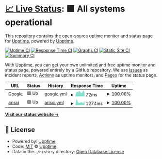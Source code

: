 # [📈 Live Status](https://demo.upptime.js.org): <!--live status--> **🟩 All systems operational**

This repository contains the open-source uptime monitor and status page for [Upptime](https://upptime.js.org), powered by [Upptime](https://github.com/upptime/upptime).

[![Uptime CI](https://github.com/qqq-tech/uptime/workflows/Uptime%20CI/badge.svg)](https://github.com/qqq-tech/uptime/actions?query=workflow%3A%22Uptime+CI%22)
[![Response Time CI](https://github.com/qqq-tech/uptime/workflows/Response%20Time%20CI/badge.svg)](https://github.com/qqq-tech/uptime/actions?query=workflow%3A%22Response+Time+CI%22)
[![Graphs CI](https://github.com/qqq-tech/uptime/workflows/Graphs%20CI/badge.svg)](https://github.com/qqq-tech/uptime/actions?query=workflow%3A%22Graphs+CI%22)
[![Static Site CI](https://github.com/qqq-tech/uptime/workflows/Static%20Site%20CI/badge.svg)](https://github.com/qqq-tech/uptime/actions?query=workflow%3A%22Static+Site+CI%22)
[![Summary CI](https://github.com/qqq-tech/uptime/workflows/Summary%20CI/badge.svg)](https://github.com/qqq-tech/uptime/actions?query=workflow%3A%22Summary+CI%22)

With [Upptime](https://upptime.js.org), you can get your own unlimited and free uptime monitor and status page, powered entirely by a GitHub repository. We use [Issues](https://github.com/upptime/upptime/issues) as incident reports, [Actions](https://github.com/qqq-tech/uptime/actions) as uptime monitors, and [Pages](https://demo.upptime.js.org) for the status page.

<!--start: status pages-->
<!-- This summary is generated by Upptime (https://github.com/upptime/upptime) -->
<!-- Do not edit this manually, your changes will be overwritten -->
<!-- prettier-ignore -->
| URL | Status | History | Response Time | Uptime |
| --- | ------ | ------- | ------------- | ------ |
| <img alt="" src="https://icons.duckduckgo.com/ip3/www.google.com.ico" height="13"> [Google](https://www.google.com) | 🟩 Up | [google.yml](https://github.com/qqq-tech/uptime/commits/HEAD/history/google.yml) | <details><summary><img alt="Response time graph" src="./graphs/google/response-time-week.png" height="20"> 72ms</summary><br><a href="https://qqq-tech.github.io/uptime/history/google"><img alt="Response time 107" src="https://img.shields.io/endpoint?url=https%3A%2F%2Fraw.githubusercontent.com%2Fqqq-tech%2Fuptime%2FHEAD%2Fapi%2Fgoogle%2Fresponse-time.json"></a><br><a href="https://qqq-tech.github.io/uptime/history/google"><img alt="24-hour response time 61" src="https://img.shields.io/endpoint?url=https%3A%2F%2Fraw.githubusercontent.com%2Fqqq-tech%2Fuptime%2FHEAD%2Fapi%2Fgoogle%2Fresponse-time-day.json"></a><br><a href="https://qqq-tech.github.io/uptime/history/google"><img alt="7-day response time 72" src="https://img.shields.io/endpoint?url=https%3A%2F%2Fraw.githubusercontent.com%2Fqqq-tech%2Fuptime%2FHEAD%2Fapi%2Fgoogle%2Fresponse-time-week.json"></a><br><a href="https://qqq-tech.github.io/uptime/history/google"><img alt="30-day response time 80" src="https://img.shields.io/endpoint?url=https%3A%2F%2Fraw.githubusercontent.com%2Fqqq-tech%2Fuptime%2FHEAD%2Fapi%2Fgoogle%2Fresponse-time-month.json"></a><br><a href="https://qqq-tech.github.io/uptime/history/google"><img alt="1-year response time 107" src="https://img.shields.io/endpoint?url=https%3A%2F%2Fraw.githubusercontent.com%2Fqqq-tech%2Fuptime%2FHEAD%2Fapi%2Fgoogle%2Fresponse-time-year.json"></a></details> | <details><summary><a href="https://qqq-tech.github.io/uptime/history/google">100.00%</a></summary><a href="https://qqq-tech.github.io/uptime/history/google"><img alt="All-time uptime 100.00%" src="https://img.shields.io/endpoint?url=https%3A%2F%2Fraw.githubusercontent.com%2Fqqq-tech%2Fuptime%2FHEAD%2Fapi%2Fgoogle%2Fuptime.json"></a><br><a href="https://qqq-tech.github.io/uptime/history/google"><img alt="24-hour uptime 100.00%" src="https://img.shields.io/endpoint?url=https%3A%2F%2Fraw.githubusercontent.com%2Fqqq-tech%2Fuptime%2FHEAD%2Fapi%2Fgoogle%2Fuptime-day.json"></a><br><a href="https://qqq-tech.github.io/uptime/history/google"><img alt="7-day uptime 100.00%" src="https://img.shields.io/endpoint?url=https%3A%2F%2Fraw.githubusercontent.com%2Fqqq-tech%2Fuptime%2FHEAD%2Fapi%2Fgoogle%2Fuptime-week.json"></a><br><a href="https://qqq-tech.github.io/uptime/history/google"><img alt="30-day uptime 100.00%" src="https://img.shields.io/endpoint?url=https%3A%2F%2Fraw.githubusercontent.com%2Fqqq-tech%2Fuptime%2FHEAD%2Fapi%2Fgoogle%2Fuptime-month.json"></a><br><a href="https://qqq-tech.github.io/uptime/history/google"><img alt="1-year uptime 100.00%" src="https://img.shields.io/endpoint?url=https%3A%2F%2Fraw.githubusercontent.com%2Fqqq-tech%2Fuptime%2FHEAD%2Fapi%2Fgoogle%2Fuptime-year.json"></a></details>
| <img alt="" src="https://icons.duckduckgo.com/ip3/scari.kr.ico" height="13"> [arisci](https://scari.kr) | 🟩 Up | [arisci.yml](https://github.com/qqq-tech/uptime/commits/HEAD/history/arisci.yml) | <details><summary><img alt="Response time graph" src="./graphs/arisci/response-time-week.png" height="20"> 1274ms</summary><br><a href="https://qqq-tech.github.io/uptime/history/arisci"><img alt="Response time 1209" src="https://img.shields.io/endpoint?url=https%3A%2F%2Fraw.githubusercontent.com%2Fqqq-tech%2Fuptime%2FHEAD%2Fapi%2Farisci%2Fresponse-time.json"></a><br><a href="https://qqq-tech.github.io/uptime/history/arisci"><img alt="24-hour response time 1693" src="https://img.shields.io/endpoint?url=https%3A%2F%2Fraw.githubusercontent.com%2Fqqq-tech%2Fuptime%2FHEAD%2Fapi%2Farisci%2Fresponse-time-day.json"></a><br><a href="https://qqq-tech.github.io/uptime/history/arisci"><img alt="7-day response time 1274" src="https://img.shields.io/endpoint?url=https%3A%2F%2Fraw.githubusercontent.com%2Fqqq-tech%2Fuptime%2FHEAD%2Fapi%2Farisci%2Fresponse-time-week.json"></a><br><a href="https://qqq-tech.github.io/uptime/history/arisci"><img alt="30-day response time 1295" src="https://img.shields.io/endpoint?url=https%3A%2F%2Fraw.githubusercontent.com%2Fqqq-tech%2Fuptime%2FHEAD%2Fapi%2Farisci%2Fresponse-time-month.json"></a><br><a href="https://qqq-tech.github.io/uptime/history/arisci"><img alt="1-year response time 1209" src="https://img.shields.io/endpoint?url=https%3A%2F%2Fraw.githubusercontent.com%2Fqqq-tech%2Fuptime%2FHEAD%2Fapi%2Farisci%2Fresponse-time-year.json"></a></details> | <details><summary><a href="https://qqq-tech.github.io/uptime/history/arisci">100.00%</a></summary><a href="https://qqq-tech.github.io/uptime/history/arisci"><img alt="All-time uptime 100.00%" src="https://img.shields.io/endpoint?url=https%3A%2F%2Fraw.githubusercontent.com%2Fqqq-tech%2Fuptime%2FHEAD%2Fapi%2Farisci%2Fuptime.json"></a><br><a href="https://qqq-tech.github.io/uptime/history/arisci"><img alt="24-hour uptime 100.00%" src="https://img.shields.io/endpoint?url=https%3A%2F%2Fraw.githubusercontent.com%2Fqqq-tech%2Fuptime%2FHEAD%2Fapi%2Farisci%2Fuptime-day.json"></a><br><a href="https://qqq-tech.github.io/uptime/history/arisci"><img alt="7-day uptime 100.00%" src="https://img.shields.io/endpoint?url=https%3A%2F%2Fraw.githubusercontent.com%2Fqqq-tech%2Fuptime%2FHEAD%2Fapi%2Farisci%2Fuptime-week.json"></a><br><a href="https://qqq-tech.github.io/uptime/history/arisci"><img alt="30-day uptime 100.00%" src="https://img.shields.io/endpoint?url=https%3A%2F%2Fraw.githubusercontent.com%2Fqqq-tech%2Fuptime%2FHEAD%2Fapi%2Farisci%2Fuptime-month.json"></a><br><a href="https://qqq-tech.github.io/uptime/history/arisci"><img alt="1-year uptime 100.00%" src="https://img.shields.io/endpoint?url=https%3A%2F%2Fraw.githubusercontent.com%2Fqqq-tech%2Fuptime%2FHEAD%2Fapi%2Farisci%2Fuptime-year.json"></a></details>

<!--end: status pages-->

[**Visit our status website →**](https://qqq-tech.github.io/uptime/)

## 📄 License

- Powered by: [Upptime](https://github.com/upptime/upptime)
- Code: [MIT](./LICENSE) © [Upptime](https://upptime.js.org)
- Data in the `./history` directory: [Open Database License](https://opendatacommons.org/licenses/odbl/1-0/)

